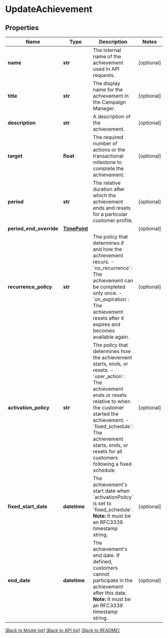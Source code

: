# UpdateAchievement

## Properties
Name | Type | Description | Notes
------------ | ------------- | ------------- | -------------
**name** | **str** | The internal name of the achievement used in API requests.  | [optional] 
**title** | **str** | The display name for the achievement in the Campaign Manager. | [optional] 
**description** | **str** | A description of the achievement. | [optional] 
**target** | **float** | The required number of actions or the transactional milestone to complete the achievement. | [optional] 
**period** | **str** | The relative duration after which the achievement ends and resets for a particular customer profile.  | [optional] 
**period_end_override** | [**TimePoint**](TimePoint.md) |  | [optional] 
**recurrence_policy** | **str** | The policy that determines if and how the achievement recurs. - &#x60;no_recurrence&#x60;: The achievement can be completed only once. - &#x60;on_expiration&#x60;: The achievement resets after it expires and becomes available again.  | [optional] 
**activation_policy** | **str** | The policy that determines how the achievement starts, ends, or resets. - &#x60;user_action&#x60;: The achievement ends or resets relative to when the customer started the achievement. - &#x60;fixed_schedule&#x60;: The achievement starts, ends, or resets for all customers following a fixed schedule.  | [optional] 
**fixed_start_date** | **datetime** | The achievement&#39;s start date when &#x60;activationPolicy&#x60; is set to &#x60;fixed_schedule&#x60;.  **Note:** It must be an RFC3339 timestamp string.  | [optional] 
**end_date** | **datetime** | The achievement&#39;s end date. If defined, customers cannot participate in the achievement after this date.  **Note:** It must be an RFC3339 timestamp string.  | [optional] 

[[Back to Model list]](../README.md#documentation-for-models) [[Back to API list]](../README.md#documentation-for-api-endpoints) [[Back to README]](../README.md)


